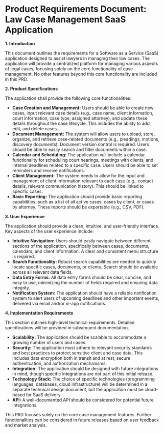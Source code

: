 # Product Requirements Document: Law Case Management SaaS Application

**1. Introduction**

This document outlines the requirements for a Software as a Service (SaaS) application designed to assist lawyers in managing their law cases.  The application will provide a centralized platform for managing various aspects of legal cases, focusing solely on the core functionality of case management.  No other features beyond this core functionality are included in this PRD.

**2. Product Specifications**

The application shall provide the following core functionalities:

* **Case Creation and Management:**  Users should be able to create new cases, input relevant case details (e.g., case name, client information, court information, case type, assigned attorney), and update these details throughout the case lifecycle.  This includes the ability to add, edit, and delete cases.
* **Document Management:**  The system will allow users to upload, store, organize, and retrieve case-related documents (e.g., pleadings, motions, discovery documents).  Document version control is required.  Users should be able to easily search and filter documents within a case.
* **Calendar and Scheduling:** The application will include a calendar functionality for scheduling court hearings, meetings with clients, and internal deadlines related to a specific case.  Users should be able to set reminders and receive notifications.
* **Client Management:** The system needs to allow for the input and management of client information relevant to each case (e.g., contact details, relevant communication history). This should be linked to specific cases.
* **Basic Reporting:** The application should provide basic reporting capabilities, such as a list of all active cases, cases by client, or cases by attorney.  These reports should be exportable (e.g., CSV, PDF).

**3. User Experience**

The application should provide a clean, intuitive, and user-friendly interface.  Key aspects of the user experience include:

* **Intuitive Navigation:**  Users should easily navigate between different sections of the application, specifically between cases, documents, calendars, and client information.  A clear and consistent menu structure is required.
* **Search Functionality:** Robust search capabilities are needed to quickly locate specific cases, documents, or clients.  Search should be available across all relevant data fields.
* **Data Entry Forms:**  All data entry forms should be clear, concise, and easy to use, minimizing the number of fields required and ensuring data integrity.
* **Notification System:** The application should have a reliable notification system to alert users of upcoming deadlines and other important events, delivered via email and/or in-app notifications.

**4. Implementation Requirements**

This section outlines high-level technical requirements.  Detailed specifications will be provided in subsequent documentation.

* **Scalability:** The application should be scalable to accommodate a growing number of users and cases.
* **Security:** The application must adhere to relevant security standards and best practices to protect sensitive client and case data.  This includes data encryption both in transit and at rest, secure authentication, and authorization mechanisms.
* **Integration:** The application should be designed with future integrations in mind, though specific integrations are not part of this initial release.
* **Technology Stack:**  The choice of specific technologies (programming languages, databases, cloud infrastructure) will be determined in a separate technical design document, but the application must be cloud-based for SaaS delivery.
* **API:**  A well-documented API should be considered for potential future integrations.


This PRD focuses solely on the core case management features. Further functionalities can be considered in future releases based on user feedback and market analysis.
